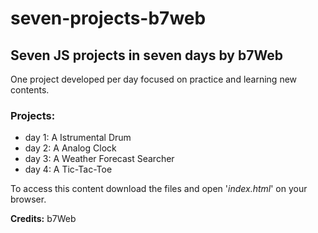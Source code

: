 # seven-projects-b7web
<h2>Seven JS projects in seven days by b7Web</h2>

<p>One project developed per day focused on practice and learning new contents.</p>

<h3>Projects:</h3>
<ul>
  <li>day 1: A Istrumental Drum</li>
  <li>day 2: A Analog Clock</li>
  <li>day 3: A Weather Forecast Searcher</li>
  <li>day 4: A Tic-Tac-Toe</li>
</ul>

<p>To access this content download the files and open '<i>index.html</i>' on your browser.</p>
<b>Credits:</b> b7Web
